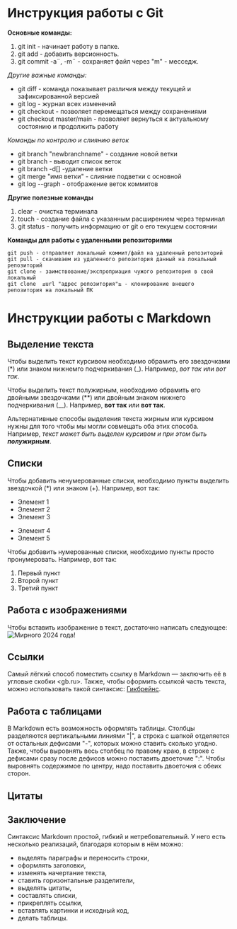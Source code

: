 # Инструкция работы с Git

**Основные команды:**

1. git init - начинает работу в папке.
2. git add - добавить версионность.
3. git commit -a¨, -m¨ - сохраняет файл через "m" - месседж.

*Другие важные команды:*

* git diff - команда показывает различия между текущей и зафиксированной версией
* git log - журнал всех изменений
* git checkout - позволяет перемещаться между сохранениями
* git checkout master/main - позволяет вернуться к актуальному состоянию и продолжить работу


*Команды по контролю и слиянию веток*

* git branch "newbranchname" - создание новой ветки
* git branch - выводит список веток
* git branch -d[]  -удаление ветки
* git merge "имя ветки" - слияние подветки с основной
* git log --graph - отображение веток коммитов

**Другие полезные команды**

1. clear - очистка терминала
2. touch  - создание файла с указанным расширением через терминал
3. git status - получить информацию от git о его текущем состоянии

**Команды для работы с удаленными репозиториями**

    git push - отправляет локальный коммит/файл на удаленный репозиторий
    git pull - скачиваем из удаленного репозитория данный на локальный репозиторий
    git clone - заимствование/экспроприация чужого репозитория в свой локальный
    git clone  ≤url "адрес репозитория"≥ - клонирование внешего репозитория на локальный ПК




# Инструкции работы с Markdown

## Выделение текста

Чтобы выделить текст курсивом необходимо обрамить его звездочками (*) или знаком нижнемго подчеркивания (_). Например, *вот так* или _вот так_.

Чтобы выделить текст полужирным, необходимо обрамить его двойными звездочками (**) или двойным знаком нижнего подчеркивания (__). Например, **вот так** или __вот так__. 

Альтернативные способы выделения текста жирным или курсивом нужны для того чтобы мы могли совмещать оба этих способа. Например, _текст может быть выделен курсивом и при этом быть **полужирным**_.

## Списки

Чтобы добавить ненумерованные списки, необходимо пункты выделить звездочкой (*) или знаком (+). Например, вот так:
* Элемент 1
* Элемент 2
* Элемент 3
+ Элемент 4
+ Элемент 5

Чтобы добавить нумерованные списки, необходимо пункты просто пронумеровать. Например, вот так:
1. Первый пункт
2. Второй пункт
3. Третий пункт

## Работа с изображениями

Чтобы вставить изображение в текст, достаточно написать следующее:
![Мирного 2024 года!](2hn2024.jpg)

## Ссылки

Самый лёгкий способ поместить ссылку в Markdown — заключить её в угловые скобки <gb.ru>. Также, чтобы оформить ссылкой часть текста, можно использовать такой синтаксис: [Гикбрейнс](gb.ru).

## Работа с таблицами

В Markdown есть возможность оформлять таблицы. Столбцы разделяются вертикальными линиями "|", а строка с шапкой отделяется от остальных дефисами "-", которых можно ставить сколько угодно.
Также, чтобы выровнять весь столбец по правому краю, в строке с дефисами сразу после дефисов можно поставить двоеточие ":". Чтобы выровнять содержимое по центру, надо поставить двоеточия с обеих сторон.

## Цитаты

## Заключение

Синтаксис Markdown простой, гибкий и нетребовательный. У него есть несколько реализаций, благодаря которым в нём можно:

* выделять параграфы и переносить строки,
* оформлять заголовки,
* изменять начертание текста,
* ставить горизонтальные разделители,
* выделять цитаты,
* составлять списки,
* прикреплять ссылки,
* вставлять картинки и исходный код,
* делать таблицы.


